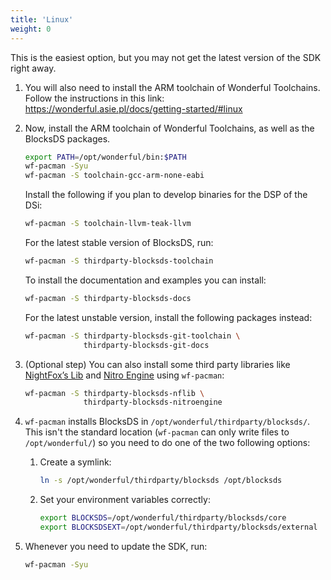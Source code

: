 ```yaml
---
title: 'Linux'
weight: 0
---
```


This is the easiest option, but you may not get the latest version of the SDK
right away.

1. You will also need to install the ARM toolchain of Wonderful Toolchains.
   Follow the instructions in this link:
   https://wonderful.asie.pl/docs/getting-started/#linux

1. Now, install the ARM toolchain of Wonderful Toolchains, as well as the
   BlocksDS packages.

   ```bash
   export PATH=/opt/wonderful/bin:$PATH
   wf-pacman -Syu
   wf-pacman -S toolchain-gcc-arm-none-eabi
   ```

   Install the following if you plan to develop binaries for the DSP of the DSi:

   ```bash
   wf-pacman -S toolchain-llvm-teak-llvm
   ```

   For the latest stable version of BlocksDS, run:

   ```bash
   wf-pacman -S thirdparty-blocksds-toolchain
   ```

   To install the documentation and examples you can install:

   ```bash
   wf-pacman -S thirdparty-blocksds-docs
   ```

   For the latest unstable version, install the following packages instead:

   ```bash
   wf-pacman -S thirdparty-blocksds-git-toolchain \
                thirdparty-blocksds-git-docs
   ```

1. (Optional step) You can also install some third party libraries like
   [NightFox’s Lib](https://github.com/knightfox75/nds_nflib) and
   [Nitro Engine](https://github.com/AntonioND/nitro-engine) using
   `wf-pacman`:

   ```bash
   wf-pacman -S thirdparty-blocksds-nflib \
                thirdparty-blocksds-nitroengine
   ```

1. `wf-pacman` installs BlocksDS in `/opt/wonderful/thirdparty/blocksds/`.
   This isn't the standard location (`wf-pacman` can only write files to
   `/opt/wonderful/`) so you need to do one of the two following options:

   1. Create a symlink:

      ```bash
      ln -s /opt/wonderful/thirdparty/blocksds /opt/blocksds
      ```

   1. Set your environment variables correctly:

      ```bash
      export BLOCKSDS=/opt/wonderful/thirdparty/blocksds/core
      export BLOCKSDSEXT=/opt/wonderful/thirdparty/blocksds/external
      ```

1. Whenever you need to update the SDK, run:

   ```bash
   wf-pacman -Syu
   ```
